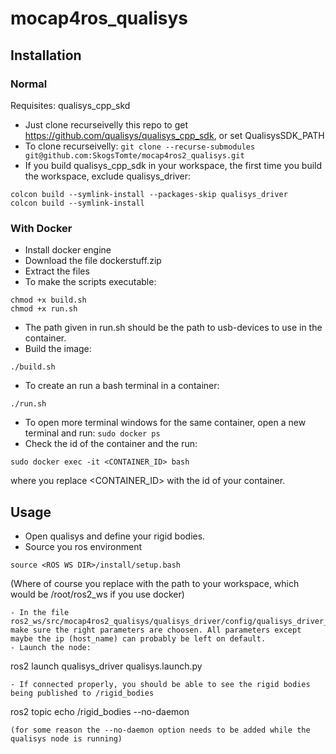 # mocap4ros_qualisys

## Installation

### Normal

Requisites: qualisys_cpp_skd

- Just clone recurseivelly this repo to get https://github.com/qualisys/qualisys_cpp_sdk, or set QualisysSDK_PATH
- To clone recurseivelly: ```git clone --recurse-submodules git@github.com:SkogsTomte/mocap4ros2_qualisys.git```
- If you build qualisys_cpp_sdk in your workspace, the first time you build the workspace, exclude qualisys_driver:
```
colcon build --symlink-install --packages-skip qualisys_driver
colcon build --symlink-install
```

### With Docker
- Install docker engine
- Download the file dockerstuff.zip
- Extract the files
- To make the scripts executable:
```
chmod +x build.sh
chmod +x run.sh
```
- The path given in run.sh should be the path to usb-devices to use in the container.
- Build the image:
```
./build.sh
```
- To create an run a bash terminal in a container:
```
./run.sh
```
- To open more terminal windows for the same container, open a new terminal and run:
``` sudo docker ps ```
- Check the id of the container and the run:
```
sudo docker exec -it <CONTAINER_ID> bash
```
where you replace <CONTAINER_ID> with the id of your container.

## Usage
- Open qualisys and define your rigid bodies.
- Source you ros environment
```
source <ROS WS DIR>/install/setup.bash
```
(Where of course you replace <ROS WS DIR> with the path to your workspace, which would be /root/ros2_ws if you use docker)
```
- In the file ros2_ws/src/mocap4ros2_qualisys/qualisys_driver/config/qualisys_driver_params.yaml make sure the right parameters are choosen. All parameters except maybe the ip (host_name) can probably be left on default.
- Launch the node:
```
ros2 launch qualisys_driver qualisys.launch.py
```
- If connected properly, you should be able to see the rigid bodies being published to /rigid_bodies
```
ros2 topic echo /rigid_bodies --no-daemon
```
(for some reason the --no-daemon option needs to be added while the qualisys node is running)
